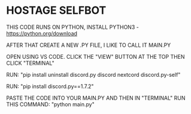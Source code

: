 # HOSTAGE SELFBOT

THIS CODE RUNS ON PYTHON, INSTALL PYTHON3 - https://python.org/download

AFTER THAT CREATE A NEW .PY FILE, I LIKE TO CALL IT MAIN.PY

OPEN USING VS CODE.
CLICK THE "VIEW" BUTTON AT THE TOP THEN CLICK "TERMINAL"

RUN: "pip install uninstall discord.py discord nextcord discord.py-self"

RUN: "pip install discord.py==1.7.2"

PASTE THE CODE INTO YOUR MAIN.PY AND THEN IN "TERMINAL" RUN THIS COMMAND: "python main.py"
